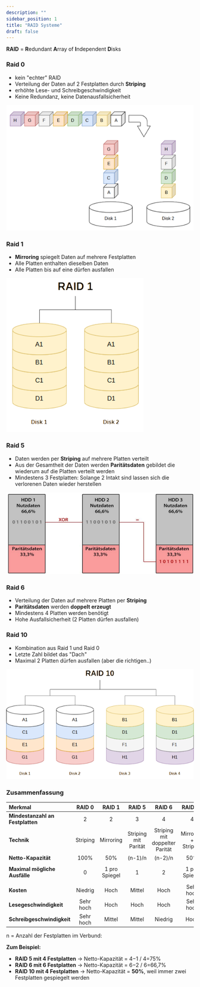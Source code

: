```yaml
---
description: ""
sidebar_position: 1
title: "RAID Systeme"
draft: false
---
```

**RAID** = **R**edundant **A**rray of **I**ndependent **D**isks

### Raid 0
- kein "echter" RAID
- Verteilung der Daten auf 2 Festplatten durch **Striping**
- erhöhte Lese- und Schreibgeschwindigkeit
- Keine Redundanz, keine Datenausfallsicherheit

![Raid 0](./img/raid-0.png)

### Raid 1
- **Mirroring** spiegelt Daten auf mehrere Festplatten
- Alle Platten enthalten dieselben Daten
- Alle Platten bis auf eine dürfen ausfallen

![Raid 1](./img/raid-1.png)

### Raid 5
- Daten werden per **Striping** auf mehrere Platten verteilt
- Aus der Gesamtheit der Daten werden **Paritätsdaten** gebildet die wiederum auf die Platten verteilt werden
- Mindestens 3 Festplatten: Solange 2 Intakt sind lassen sich die verlorenen Daten wieder herstellen

![Parität](./img/paritaet.png)

### Raid 6
- Verteilung der Daten auf mehrere Platten per **Striping**
- **Paritätsdaten** werden **doppelt erzeugt**
- Mindestens 4 Platten werden benötigt
- Hohe Ausfallsicherheit (2 Platten dürfen ausfallen)

### Raid 10
- Kombination aus Raid 1 und Raid 0
- Letzte Zahl bildet das "Dach"
- Maximal 2 Platten dürfen ausfallen (aber die richtigen..)

![Raid 10](./img/raid-10.png)

### Zusammenfassung

| Merkmal                          |  RAID 0   |    RAID 1     |        RAID 5        |             RAID 6             |       RAID 10        |      RAID 61       |
| :------------------------------- | :-------: | :-----------: | :------------------: | :----------------------------: | :------------------: | :----------------: |
| **Mindestanzahl an Festplatten** |     2     |       2       |          3           |               4                |          4           |         6          |
| **Technik**                      | Striping  |   Mirroring   | Striping mit Parität | Striping mit doppelter Parität | Mirroring + Striping | Mirroring + RAID 6 |
| **Netto-Kapazität**              |   100%    |      50%      |       (n-1)/n        |            (n-2)/n             |         50%          |      (n-2)/2n      |
| **Maximal mögliche Ausfälle**    |     0     | 1 pro Spiegel |          1           |               2                |    1 pro Spiegel     | 2 pro RAID 6-Array |
| **Kosten**                       |  Niedrig  |     Hoch      |        Mittel        |              Hoch              |      Sehr hoch       |    Extrem hoch     |
| **Lesegeschwindigkeit**          | Sehr hoch |     Hoch      |         Hoch         |              Hoch              |      Sehr hoch       |        Hoch        |
| **Schreibgeschwindigkeit**       | Sehr hoch |    Mittel     |        Mittel        |            Niedrig             |         Hoch         |      Niedrig       |

n = Anzahl der Festplatten im Verbund:

**Zum Beispiel:**

- **RAID 5 mit 4 Festplatten** → Netto-Kapazität = 4−1 / 4=75% 
- **RAID 6 mit 6 Festplatten** → Netto-Kapazität = 6−2 / 6=66,7%
- **RAID 10 mit 4 Festplatten** → Netto-Kapazität = **50%**, weil immer zwei Festplatten gespiegelt werden